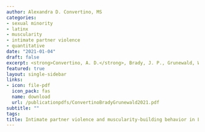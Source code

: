```yaml
---
author: Alexandra D. Convertino, MS
categories:
- sexual minority
- latinx
- muscularity
- intimate partner violence
- quantitative
date: "2021-01-04"
draft: false
excerpt: <strong>Convertino, A. D.</strong>, Brady, J. P., Grunewald, W., & Blashill, A. J. (2021). Intimate partner violence and muscularity-building behavior in Latino sexual minority men. <em>Eating Disorders&colon; The Journal of Treatment & Prevention</em>, 29(3), 245–259. https://doi.org/10.1080/10640266.2021.1891371
featured: true
layout: single-sidebar
links:
- icon: file-pdf
  icon_pack: fas
  name: download
  url: /publicationpdfs/ConvertinoBradyGrunewald2021.pdf
subtitle: ""
tags:
title: Intimate partner violence and muscularity-building behavior in Latino sexual minority men
---
```


